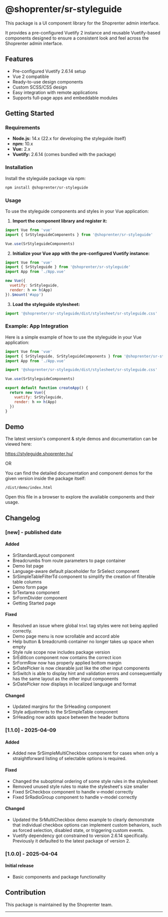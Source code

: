 # @shoprenter/sr-styleguide

This package is a UI component library for the Shoprenter admin interface.

It provides a pre-configured Vuetify 2 instance and reusable Vuetify-based components designed to ensure a consistent look and feel across the Shoprenter admin interface.

## Features

- Pre-configured Vuetify 2.6.14 setup
- Vue 2 compatible
- Ready-to-use design components
- Custom SCSS/CSS design
- Easy integration with remote applications
- Supports full-page apps and embeddable modules

## Getting Started

### Requirements

- **Node.js:** 14.x (22.x for developing the styleguide itself)
- **npm:** 10.x
- **Vue:** 2.x
- **Vuetify:** 2.6.14 (comes bundled with the package)

### Installation

Install the styleguide package via npm:

```bash
npm install @shoprenter/sr-styleguide
```

### Usage

To use the styleguide components and styles in your Vue application:

1. **Import the component library and register it:**

```js
import Vue from 'vue'
import { SrStyleguideComponents } from '@shoprenter/sr-styleguide'

Vue.use(SrStyleguideComponents)
```

2. **Initialize your Vue app with the pre-configured Vuetify instance:**

```js
import Vue from 'vue'
import { SrStyleguide } from '@shoprenter/sr-styleguide'
import App from './App.vue'

new Vue({
  vuetify: SrStyleguide,
  render: h => h(App)
}).$mount('#app')
```

3. **Load the styleguide stylesheet:**

```js
import '@shoprenter/sr-styleguide/dist/stylesheet/sr-styleguide.css'
```

### Example: App Integration

Here is a simple example of how to use the styleguide in your Vue application:

```js
import Vue from 'vue'
import { SrStyleguide, SrStyleguideComponents } from '@shoprenter/sr-styleguide'
import App from './App.vue'

import '@shoprenter/sr-styleguide/dist/stylesheet/sr-styleguide.css'

Vue.use(SrStyleguideComponents)

export default function createApp() {
  return new Vue({
    vuetify: SrStyleguide,
    render: h => h(App)
  })
}
```

## Demo

The latest version's component & style demos and documentation can be viewed here:

https://styleguide.shoprenter.hu/

OR

You can find the detailed documentation and component demos for the given version inside the package itself:

```
/dist/demo/index.html
```

Open this file in a browser to explore the available components and their usage.

## Changelog

### [new] - published date
#### Added
- SrStandardLayout component
- Breadcrumbs from route parameters to page container
- Demo list page
- Language-aware default placeholder for SrSelect component
- SrSimpleTableFilterTd component to simplify the creation of filterable table columns
- Demo form page
- SrTextarea component
- SrFormDivider component
- Getting Started page

#### Fixed
- Resolved an issue where global `html` tag styles were not being applied correctly.
- Demo page menu is now scrollable and accord able
- Help button & breadcrumb container no longer takes up space when empty
- Style rule scope now includes package version
- SrEditIcon component now contains the correct icon
- SrFormRow now has properly applied bottom margin
- SrDatePicker is now clearable just like the other input components
- SrSwitch is able to display hint and validation errors and consequentially has the same layout as the other input components
- SrDatePicker now displays in localized language and format

#### Changed
- Updated margins for the SrHeading component
- Style adjustments to the SrSimpleTable component
- SrHeading now adds space between the header buttons


### [1.1.0] - 2025-04-09
#### Added
- Added new SrSimpleMultiCheckbox component for cases when only a straightforward listing of selectable options is required.

#### Fixed
- Changed the suboptimal ordering of some style rules in the stylesheet
- Removed unused style rules to make the stylesheet's size smaller
- Fixed SrCheckbox component to handle v-model correctly
- Fixed SrRadioGroup component to handle v-model correctly

#### Changed
- Updated the SrMultiCheckbox demo example to clearly demonstrate that individual checkbox options can implement custom behaviors, such as forced selection, disabled state, or triggering custom events.
- Vuetify dependency got constrained to version 2.6.14 specifically. Previously it defaulted to the latest package of version 2.

### [1.0.0] - 2025-04-04
#### Initial release
- Basic components and package functionality


## Contribution

This package is maintained by the Shoprenter team. 

---

